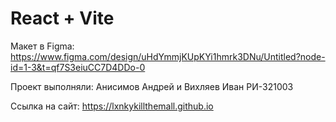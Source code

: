 # React + Vite

Макет в Figma: https://www.figma.com/design/uHdYmmjKUpKYi1hmrk3DNu/Untitled?node-id=1-3&t=qf7S3eiuCC7D4DDo-0

Проект выполняли: Анисимов Андрей и Вихляев Иван РИ-321003

Ссылка на сайт: https://lxnkykillthemall.github.io
